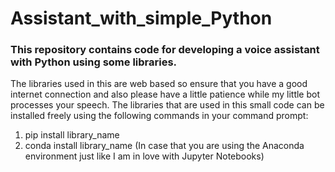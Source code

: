 # Assistant_with_simple_Python

### This repository contains code for developing a voice assistant with Python using some libraries.

The libraries used in this are web based so ensure that you have a good internet connection and also please have a little patience while my little bot processes your speech. The libraries that are used in this small code can be installed freely using the following commands in your command prompt:

1. pip install library_name
2. conda install library_name  (In case that you are using the Anaconda environment just like I am in love with Jupyter Notebooks)
